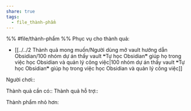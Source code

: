 ```yaml
---
share: true
tags:
  - file_thành-phẩm
---
```


%%
#file/thành-phẩm
%%
Phục vụ cho thành quả:
- [[../../2 Thành quả mong muốn/Người dùng mở vault hướng dẫn Obsidian/100 nhóm dự án thấy vault ❝Tự học Obsidian❞ giúp họ trong việc học Obsidian và quản lý công việc|100 nhóm dự án thấy vault ❝Tự học Obsidian❞ giúp họ trong việc học Obsidian và quản lý công việc]]

Người chơi:: 

Thành quả cần có::
Thành quả hỗ trợ::

Thành phẩm nhỏ hơn:

